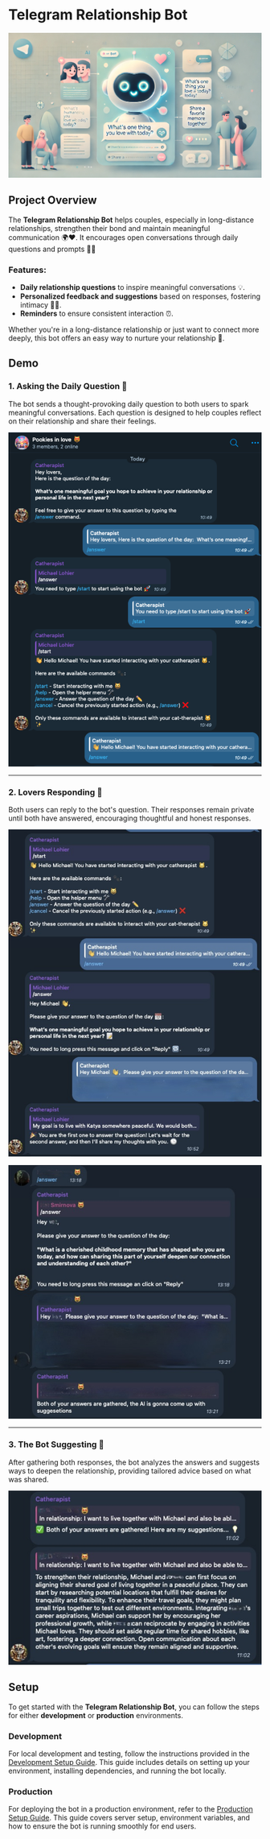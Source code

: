 # Telegram Relationship Bot

![](img/introduction.jpeg)

## Project Overview

The **Telegram Relationship Bot** helps couples, especially in long-distance
relationships, strengthen their bond and maintain meaningful communication 🌍❤️.
It encourages open conversations through daily questions and prompts 💬💕

### Features:
- **Daily relationship questions** to inspire meaningful conversations 💡.
- **Personalized feedback and suggestions** based on responses, fostering
intimacy 🌱💑.
- **Reminders** to ensure consistent interaction ⏰.

Whether you're in a long-distance relationship or just want to connect more
deeply, this bot offers an easy way to nurture your relationship 💖.


## Demo

### 1. Asking the Daily Question 💬
The bot sends a thought-provoking daily question to both users to spark
meaningful conversations. Each question is designed to help couples reflect on
their relationship and share their feelings.

![Asking the Daily Question](img/daily_question.jpeg)

---

### 2. Lovers Responding 💑
Both users can reply to the bot's question. Their responses remain private
until both have answered, encouraging thoughtful and honest responses.

![Lovers Responding](img/lovers_responding_1.jpeg)

![Lovers Responding](img/lovers_responding_2.jpeg)

---

### 3. The Bot Suggesting 🤖
After gathering both responses, the bot analyzes the answers and suggests ways
to deepen the relationship, providing tailored advice based on what was shared.

![Bot Suggestions](img/bot_suggestions.jpeg)


## Setup

To get started with the **Telegram Relationship Bot**, you can follow the steps
for either **development** or **production** environments.

### Development

For local development and testing, follow the instructions provided in the
[Development Setup Guide](./docs/development-setup.md). This guide includes
details on setting up your environment, installing dependencies, and running
the bot locally.

### Production

For deploying the bot in a production environment, refer to the [Production
Setup Guide](./docs/production-setup.md). This guide covers server setup,
environment variables, and how to ensure the bot is running smoothly for end
users.
